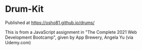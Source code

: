 # Drum-Kit

Published at https://osho81.github.io/drums/

This is from a JavaScript assignment in "The Complete 2021 Web Development Bootcamp", given by App Brewery, Angela Yu (via Udemy.com)
